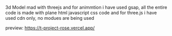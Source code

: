 3d Model mad with threejs and for animmtion i have used gsap,
 all the entire code is made with plane html javascript css code and for three.js i have used cdn only, no modues are being used
 
preview: https://t-project-rose.vercel.app/